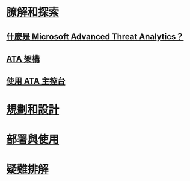 # [膫解和探索](what-is-ata.md)
## [什麼是 Microsoft Advanced Threat Analytics？](what-is-ata.md)
## [ATA 架構](ata-architecture.md)
## [使用 ATA 主控台](working-with-ata-console.md)
# [規劃和設計](/advanced-threat-analytics/plandesign/ata-capacity-planning)
# [部署與使用](/advanced-threat-analytics/deployuse/install-ata)
# [疑難排解](/advanced-threat-analytics/troubleshoot/troubleshooting-ata-using-logs)


<!--HONumber=Apr16_HO2-->


